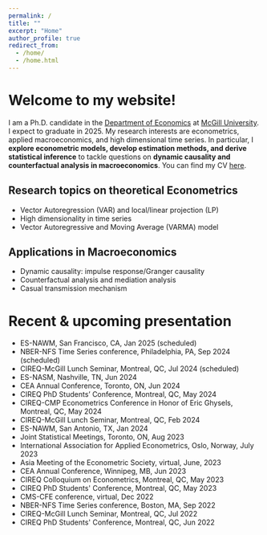 ```yaml
---
permalink: /
title: ""
excerpt: "Home"
author_profile: true
redirect_from: 
  - /home/
  - /home.html
---
```




# Welcome to my website!

I am a Ph.D. candidate in the [Department of Economics](https://www.mcgill.ca/economics/) at [McGill University](https://www.mcgill.ca/). I expect to graduate in 2025. My research interests are econometrics, applied macroeconomics, and high dimensional time series. In particular, I <b>explore econometric models, develop estimation methods, and derive statistical inference</b> to tackle questions on <b>dynamic causality and counterfactual analysis in macroeconomics</b>. You can find my CV [here](/files/CV_Wang.pdf).

## Research topics on theoretical Econometrics
* Vector Autoregression (VAR) and local/linear projection (LP)
* High dimensionality in time series
* Vector Autoregressive and Moving Average (VARMA) model

## Applications in Macroeconomics
* Dynamic causality: impulse response/Granger causality
* Counterfactual analysis and mediation analysis
* Casual transmission mechanism

# Recent & upcoming presentation 
* ES-NAWM, San Francisco, CA, Jan 2025 (scheduled)
* NBER-NFS Time Series conference, Philadelphia, PA, Sep 2024 (scheduled)
* CIREQ-McGill Lunch Seminar, Montreal, QC, Jul 2024 (scheduled)
* ES-NASM, Nashville, TN, Jun 2024 
* CEA Annual Conference, Toronto, ON, Jun 2024 
* CIREQ PhD Students’ Conference, Montreal, QC, May 2024 
* CIREQ-CMP Econometrics Conference in Honor of Eric Ghysels, Montreal, QC, May 2024 
* CIREQ-McGill Lunch Seminar, Montreal, QC, Feb 2024
* ES-NAWM, San Antonio, TX, Jan 2024
* Joint Statistical Meetings, Toronto, ON, Aug 2023
* International Association for Applied Econometrics, Oslo, Norway, July 2023
* Asia Meeting of the Econometric Society, virtual, June, 2023
* CEA Annual Conference, Winnipeg, MB, Jun 2023
* CIREQ Colloquium on Econometrics, Montreal, QC, May 2023
* CIREQ PhD Students' Conference, Montreal, QC, May 2023
* CMS-CFE conference, virtual, Dec 2022
* NBER-NFS Time Series conference, Boston, MA, Sep 2022
* CIREQ-McGill Lunch Seminar, Montreal, QC, Jul 2022
* CIREQ PhD Students' Conference, Montreal, QC, Jun 2022



